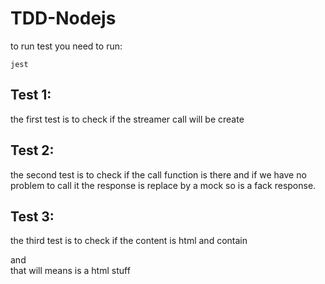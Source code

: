 # TDD-Nodejs

to run test you need to run:
```
jest
```
## Test 1:
the first test is to check if the streamer call will be create
## Test 2:
the second test is to check if the call function is there and if we have no problem to call it
the response is replace by a mock so is a fack response.

## Test 3:
the third test is to check if the content is html and contain <div> and </div>
that will means is a html stuff

